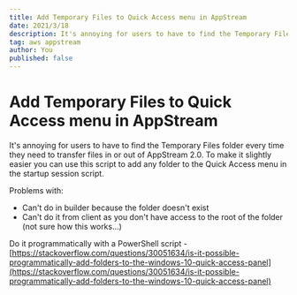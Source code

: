 ```yaml
---
title: Add Temporary Files to Quick Access menu in AppStream
date: 2021/3/18
description: It's annoying for users to have to find the Temporary Files folder every time they need to transfer files in or out of AppStream 2.0. To make it slightly easier you can use this script to add any folder to the Quick Access menu in the startup session script.
tag: aws appstream
author: You
published: false
---
```


# Add Temporary Files to Quick Access menu in AppStream

It's annoying for users to have to find the Temporary Files folder every time they need to transfer files in or out of AppStream 2.0. To make it slightly easier you can use this script to add any folder to the Quick Access menu in the startup session script.

Problems with:

- Can't do in builder because the folder doesn't exist
- Can't do it from client as you don't have access to the root of the folder (not sure how this works...)

Do it programmatically with a PowerShell script - [https://stackoverflow.com/questions/30051634/is-it-possible-programmatically-add-folders-to-the-windows-10-quick-access-panel](https://stackoverflow.com/questions/30051634/is-it-possible-programmatically-add-folders-to-the-windows-10-quick-access-panel)
